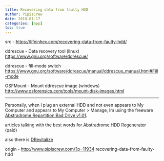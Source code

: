 ```yaml
---
title: Recovering data from faulty HDD
author: PipisCrew
date: 2018-01-17
categories: [app]
toc: true
---
```


src - https://lifeinhex.com/recovering-data-from-faulty-hdd/

ddrescue - Data recovery tool (linux)
https://www.gnu.org/software/ddrescue/

ddrescue - fill-mode switch
https://www.gnu.org/software/ddrescue/manual/ddrescue_manual.html#Fill-mode

OSFMount - Mount ddrescue image (windows)
http://www.osforensics.com/tools/mount-disk-images.html

* * *

Personally, when I plug an external HDD and not even appears to My Computer and appears to My Computer > Manage, Im using the freeware 
[Abstradrome.Repartition Bad Drive v1.01](http://www.dposoft.net/rbd.html).

articles talking with the best words for [Abstradrome.HDD Regenerator](http://www.dposoft.net/hdd.html) (paid)

also there is [DRevitalize](https://drevitalize.com/tutorial.html)

origin - http://www.pipiscrew.com/?p=11934 recovering-data-from-faulty-hdd